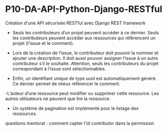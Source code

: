 # P10-DA-API-Python-Django-RESTful
Création d'une API sécurisée RESTful avec Django REST framework


- Seuls les contributeurs d’un projet peuvent accéder à ce dernier. Seuls les
contributeurs peuvent accéder aux ressources qui référencent un projet (l’issue
et le comment).


- Lors de la création de l’issue, le contributeur doit pouvoir la nommer et ajouter
une description. Il doit aussi pouvoir assigner l’issue à un autre contributeur s’il
le souhaite. Attention, seuls les contributeurs du projet correspondant à l’issue
sont sélectionnables.


- Enfin, un identifiant unique de type uuid est automatiquement généré. Ce
dernier permet de mieux référencer le comment.


-L’auteur d’une ressource peut modifier ou supprimer cette ressource. Les autres
utilisateurs ne peuvent que lire la ressource.

- Un système de pagination est implémenté pour le listage des ressources.


questions mentorat : 
comment capter l'id contributor dans la permission